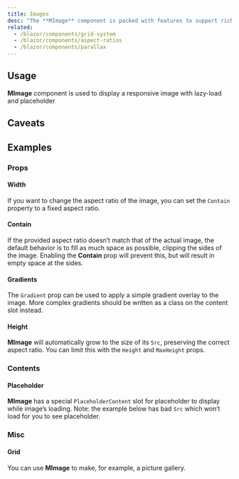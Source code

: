 ```yaml
---
title: Images
desc: "The **MImage** component is packed with features to support rich media."
related:
  - /blazor/components/grid-system
  - /blazor/components/aspect-ratios
  - /blazor/components/parallax
---
```


## Usage

**MImage** component is used to display a responsive image with lazy-load and placeholder

<images-usage></images-usage>

## Caveats

<app-alert type="info" content="The MImage component uses the Intersect directive which requires a Polyfill for IE11 and Safari. If a browser that does not support this functionality is detected, the image will still load as normal."></app-alert>

## Examples

### Props

#### Width

If you want to change the aspect ratio of the image, you can set the `Contain` property to a fixed aspect ratio.

<masa-example file="Examples.components.images.AspectRatio"></masa-example>

#### Contain

If the provided aspect ratio doesn’t match that of the actual image, the default behavior is to fill as much space as
possible, clipping the sides of the image. Enabling the **Contain** prop will prevent this, but will result in empty space
at the sides.

<masa-example file="Examples.components.images.Contain"></masa-example>

#### Gradients

The `Gradient` prop can be used to apply a simple gradient overlay to the image. More complex gradients should be written
as a class on the content slot instead.

<masa-example file="Examples.components.images.Gradients"></masa-example>

#### Height

**MImage** will automatically grow to the size of its `Src`, preserving the correct aspect ratio. You can limit this
with the `Height` and `MaxHeight` props.

<masa-example file="Examples.components.images.Height"></masa-example>

### Contents

#### Placeholder

**MImage** has a special `PlaceholderContent` slot for placeholder to display while image’s loading. Note: the example
below has bad `Src` which won’t load for you to see placeholder.

<masa-example file="Examples.components.images.Placeholder"></masa-example>

### Misc

#### Grid

You can use **MImage** to make, for example, a picture gallery.

<masa-example file="Examples.components.images.Grid"></masa-example>